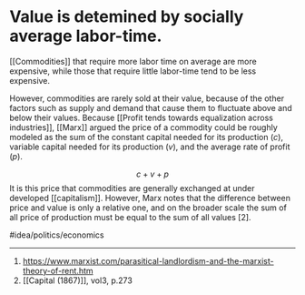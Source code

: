 # Value is detemined by socially average labor-time.
[[Commodities]] that require more labor time on average are more expensive, while those that require little labor-time tend to be less expensive. 

However, commodities are rarely sold at their value, because of the other factors such as supply and demand that cause them to fluctuate above and below their values. Because [[Profit tends towards equalization across industries]], [[Marx]] argued the price of a commodity could be roughly modeled as the sum of the constant capital needed for its production ($c$), variable capital needed for its production ($v$), and the average rate of profit ($p$). 

$$
c+v+p
$$
It is this price that commodities are generally exchanged at under developed [[capitalism]]. However, Marx notes that the difference between price and value is only a relative one, and on the broader scale the sum of all price of production must be equal to the sum of all values [2]. 

#idea/politics/economics 

---
1. https://www.marxist.com/parasitical-landlordism-and-the-marxist-theory-of-rent.htm
2. [[Capital (1867)]], vol3, p.273